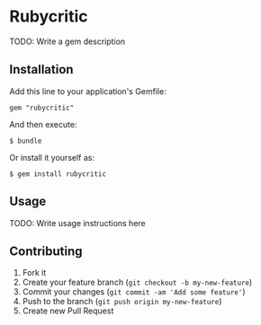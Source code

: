 # Rubycritic

TODO: Write a gem description

## Installation

Add this line to your application's Gemfile:

    gem "rubycritic"

And then execute:

    $ bundle

Or install it yourself as:

    $ gem install rubycritic

## Usage

TODO: Write usage instructions here

## Contributing

1. Fork it
2. Create your feature branch (`git checkout -b my-new-feature`)
3. Commit your changes (`git commit -am 'Add some feature'`)
4. Push to the branch (`git push origin my-new-feature`)
5. Create new Pull Request
